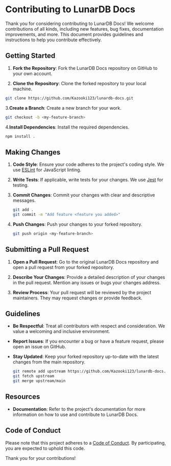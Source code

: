 # Contributing to LunarDB Docs

Thank you for considering contributing to LunarDB Docs! We welcome contributions of all kinds, including new features, bug fixes, documentation improvements, and more. This document provides guidelines and instructions to help you contribute effectively.

## Getting Started

1. **Fork the Repository**: Fork the LunarDB Docs repository on GitHub to your own account.

2. **Clone the Repository**: Clone the forked repository to your local machine.

```sh
git clone https://github.com/Kazooki123/lunardb-docs.git
```

3.**Create a Branch**: Create a new branch for your work.

```sh
git checkout -b <my-feature-branch>
```

4.**Install Dependencies**: Install the required dependencies.

```sh
npm install .
```

## Making Changes

1. **Code Style**: Ensure your code adheres to the project's coding style. We use [ESLint](https://eslint.org/) for JavaScript linting.

2. **Write Tests**: If applicable, write tests for your changes. We use [Jest](https://jestjs.io/) for testing.

3. **Commit Changes**: Commit your changes with clear and descriptive messages.

   ```sh
   git add .
   git commit -m "Add feature <feature you added>"
   ```

4. **Push Changes**: Push your changes to your forked repository.

   ```sh
   git push origin <my-feature-branch>
   ```

## Submitting a Pull Request

1. **Open a Pull Request**: Go to the original LunarDB Docs repository and open a pull request from your forked repository.

2. **Describe Your Changes**: Provide a detailed description of your changes in the pull request. Mention any issues or bugs your changes address.

3. **Review Process**: Your pull request will be reviewed by the project maintainers. They may request changes or provide feedback.

## Guidelines

- **Be Respectful**: Treat all contributors with respect and consideration. We value a welcoming and inclusive environment.
- **Report Issues**: If you encounter a bug or have a feature request, please open an issue on GitHub.
- **Stay Updated**: Keep your forked repository up-to-date with the latest changes from the main repository.

  ```sh
  git remote add upstream https://github.com/Kazooki123/lunardb-docs.git
  git fetch upstream
  git merge upstream/main
  ```

## Resources

- **Documentation**: Refer to the project's documentation for more information on how to use and contribute to LunarDB Docs.

## Code of Conduct

Please note that this project adheres to a [Code of Conduct](CODE_OF_CONDUCT.md). By participating, you are expected to uphold this code.

Thank you for your contributions!
